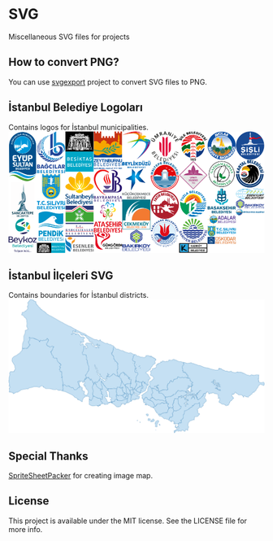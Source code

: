 # SVG
Miscellaneous SVG files for projects

## How to convert PNG?
You can use [svgexport](https://github.com/shakiba/svgexport) project to convert SVG files to PNG.

## İstanbul Belediye Logoları
Contains logos for İstanbul municipalities.
![Alt text](./belediyeler/istanbul/png/map.png)

## İstanbul İlçeleri SVG
Contains boundaries for İstanbul districts.
![Alt text](./ilceler/istanbul/istanbul.svg)

## Special Thanks
[SpriteSheetPacker](https://github.com/nickgravelyn/SpriteSheetPacker) for creating image map.


## License
This project is available under the MIT license. See the LICENSE file for more info.